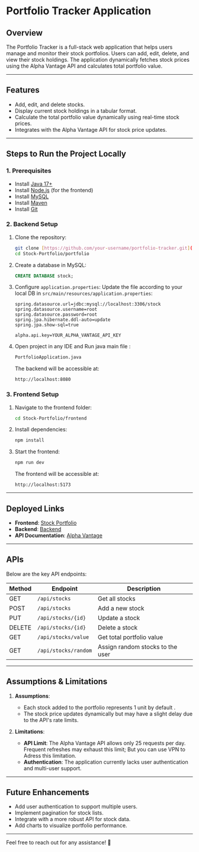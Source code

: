 # **Portfolio Tracker Application**

## **Overview**
The Portfolio Tracker is a full-stack web application that helps users manage and monitor their stock portfolios. Users can add, edit, delete, and view their stock holdings. The application dynamically fetches stock prices using the Alpha Vantage API and calculates total portfolio value.

---

## **Features**
- Add, edit, and delete stocks.
- Display current stock holdings in a tabular format.
- Calculate the total portfolio value dynamically using real-time stock prices.
- Integrates with the Alpha Vantage API for stock price updates.

---

## **Steps to Run the Project Locally**

### **1. Prerequisites**
- Install [Java 17+](https://www.oracle.com/java/technologies/javase-downloads.html)
- Install [Node.js](https://nodejs.org/) (for the frontend)
- Install [MySQL](https://dev.mysql.com/downloads/installer/)
- Install [Maven](https://maven.apache.org/install.html)
- Install [Git](https://git-scm.com/)

### **2. Backend Setup**
1. Clone the repository:
   ```bash
   git clone [https://github.com/your-username/portfolio-tracker.git](https://github.com/amanchoudharry/Stock-Portfolio.git)
   cd Stock-Portfolio/portfolio
   ```

2. Create a database in MySQL:
   ```sql
   CREATE DATABASE stock;
   ```

3. Configure `application.properties`:
   Update the file according to your local DB in `src/main/resources/application.properties`:
   ```properties
   spring.datasource.url=jdbc:mysql://localhost:3306/stock
   spring.datasource.username=root
   spring.datasource.password=root
   spring.jpa.hibernate.ddl-auto=update
   spring.jpa.show-sql=true

   alpha.api.key=YOUR_ALPHA_VANTAGE_API_KEY
   ```

4. Open project in any IDE and Run java main file :
   
   ```bash
   PortfolioApplication.java
   ```
   The backend will be accessible at:
   ```
   http://localhost:8080
   ```

### **3. Frontend Setup**
1. Navigate to the frontend folder:
   ```bash
   cd Stock-Portfolio/frontend
   ```

2. Install dependencies:
   ```bash
   npm install
   ```

3. Start the frontend:
   ```bash
   npm run dev
   ```
   The frontend will be accessible at:
   ```
   http://localhost:5173
   ```

---

## **Deployed Links**
- **Frontend**: [Stock Portfolio](https://stock-portfolio-ywzv.onrender.com/)
- **Backend**: [Backend](https://stock-portfolio-2dye.onrender.com/)
- **API Documentation**: [Alpha Vantage](https://www.alphavantage.co/documentation/#latestprice)

---

## **APIs**
Below are the key API endpoints:

| Method | Endpoint                       | Description                      |
|--------|--------------------------------|----------------------------------|
| GET    | `/api/stocks`                 | Get all stocks                  |
| POST   | `/api/stocks`                 | Add a new stock                 |
| PUT    | `/api/stocks/{id}`            | Update a stock                  |
| DELETE | `/api/stocks/{id}`            | Delete a stock                  |
| GET    | `/api/stocks/value`           | Get total portfolio value       |
| GET    | `/api/stocks/random`          | Assign random stocks to the user|

---

## **Assumptions & Limitations**
1. **Assumptions**:
   - Each stock added to the portfolio represents 1 unit by default .
   - The stock price updates dynamically but may have a slight delay due to the API's rate limits.

2. **Limitations**:
   - **API Limit**: The Alpha Vantage API allows only 25 requests per day. Frequent refreshes may exhaust this limit; But you can use VPN to Adress this limitation.
   - **Authentication**: The application currently lacks user authentication and multi-user support.

---

## **Future Enhancements**
- Add user authentication to support multiple users.
- Implement pagination for stock lists.
- Integrate with a more robust API for stock data.
- Add charts to visualize portfolio performance.

---

Feel free to reach out for any assistance! 🚀
